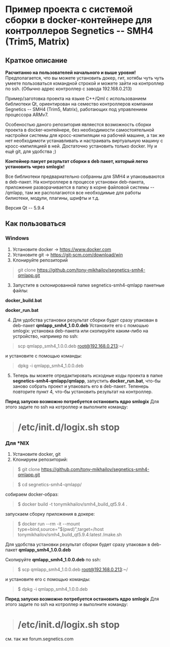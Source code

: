 # Пример проекта с системой сборки в docker-контейнере для контроллеров Segnetics -- SMH4 (Trim5, Matrix) 

## Краткое описание

**Расчитанно на пользователей начального и выше уровня!**
Предполагается, что вы можете установить докер, гит, хотябы чуть чуть умеете пользоваться командной строкой и можете зайти на контроллер по ssh. (Обычно адрес контроллер с завода 192.168.0.213)

Пример/заготовка проекта на языке C++/Qml с использованием библиотеки Qt, ориентирован на семество контроллеров компании Segnetics -- SMH4 (Trim5, Matrix), работающих под управлением процессора ARMv7.

Особеностью даного репозитория являестся возможность сборки проекта в docker-контейнере, без необходимости самостоятельной настройки системы для кросс-компиляции на рабочей машине, а так же нет необходимоти устанавливать и настраивать виртуальную машину с кросс-кмпиляцией в ней. Достаточно установить только docker. Ну и ещё git, для удобства ;)

**Контейнер пакует результат сборки в deb пакет, который легко установить через smlogix!**  

Все библиотеки предвариательно собранны для SMH4 и упаковываются в deb-пакет. На контроллере в процессе установки deb-пакета, приложение разворачивается в папку в корне файловой системы -- /qmlapp, там же располагаются все необходимые для работы билиотеки, модули, плагины, шрифты и т.д.   

Версия Qt -- 5.9.4

## Как пользоваться

### Windows

1. Установите docker -> https://www.docker.com
2. Установите git -> https://git-scm.com/download/win
3. Клонируйте репозиторий
> git clone https://github.com/tony-mikhailov/segnetics-smh4-qmlapp.git

3. Запустите в склонированной папке segnetics-smh4-qmlapp пакетные файлы:

**docker_build.bat** 

**docker_run.bat** 

4. Для удобства установки результат сборки будет сразу упакован в deb-пакет   **qmlapp_smh4_1.0.0.deb** 
Установите его с помошью smlogix: установка deb-пакета или скопируйте каким-либо на устройство, например по ssh: 
> scp qmlapp_smh4_1.0.0.deb root@192.168.0.213:~/

и установите с помощью команды:
> dpkg -i qmlapp_smh4_1.0.0.deb 

5. Теперь вы можете отредактировать исходные коды проекта в папке **segnetics-smh4-qmlapp/qmlapp**,
запустить **docker_run.bat**, что-бы заново собрать проект и упаковать его в deb-пакет. Тепенерь повторите пункт 4, что-бы установить результат на контроллер.

**Перед запуско возможно потребуется остановить ядро smlogix**
Для этого задите по ssh на котроллер и выполните команду:
> # /etc/init.d/logix.sh stop

### Для *NIX

1. Установите docker, git
2. Клонируем репозиторий:
> $ git clone https://github.com/tony-mikhailov/segnetics-smh4-qmlapp.git

> $ cd segnetics-smh4-qmlapp/

собираем docker-образ:
> $ docker build -t tonymikhailov/smh4_build_qt5.9.4 .

запускаем сборку приложения в докере:
> $ docker run --rm -it --mount type=bind,source="$(pwd)",target=/host tonymikhailov/smh4_build_qt5.9.4:latest /make.sh

Для удобства установки результат сборки будет сразу упакован в deb-пакет   **qmlapp_smh4_1.0.0.deb** 

Скопируйте  **qmlapp_smh4_1.0.0.deb**  по ssh:
> $ scp qmlapp_smh4_1.0.0.deb root@192.168.0.213:~/

и установите его с помощью команды:
> $ dpkg -i qmlapp_smh4_1.0.0.deb 

**Перед запуско возможно потребуется остановить ядро smlogix**
Для этого задите по ssh на котроллер и выполните команду:
> # /etc/init.d/logix.sh stop



см. так же forum.segnetics.com
